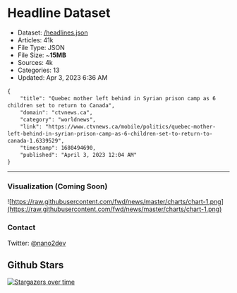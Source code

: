 # Headline Dataset

- Dataset: [/headlines.json](https://raw.githubusercontent.com/fwd/news/master/headlines.json) 
- Articles: 41k
- File Type: JSON
- File Size: ~**15MB**
- Sources: 4k
- Categories: 13
- Updated: Apr 3, 2023 6:36 AM

```
{
    "title": "Quebec mother left behind in Syrian prison camp as 6 children set to return to Canada",
    "domain": "ctvnews.ca",
    "category": "worldnews",
    "link": "https://www.ctvnews.ca/mobile/politics/quebec-mother-left-behind-in-syrian-prison-camp-as-6-children-set-to-return-to-canada-1.6339529",
    "timestamp": 1680494690,
    "published": "April 3, 2023 12:04 AM"
}
```

---

### Visualization (Coming Soon)

![https://raw.githubusercontent.com/fwd/news/master/charts/chart-1.png](https://raw.githubusercontent.com/fwd/news/master/charts/chart-1.png)

### Contact 

Twitter: [@nano2dev](https://twitter.com/nano2dev)

## Github Stars

[![Stargazers over time](https://starchart.cc/fwd/news.svg)](https://starchart.cc/fwd/news)
